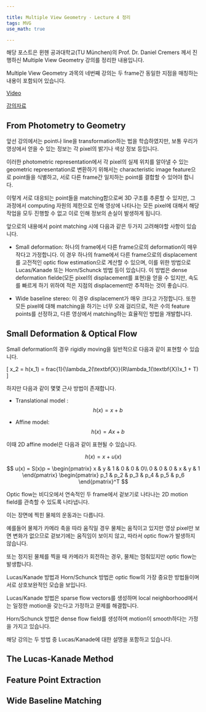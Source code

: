 ```yaml
---

title: Multiple View Geometry - Lecture 4 정리
tags: MVG
use_math: true

---
```



해당 포스트은 뮌헨 공과대학교(TU München)의 Prof. Dr. Daniel Cremers 께서 진행하신 Multiple View Geometry 강의를 정리한 내용입니다.

Multiple View Geometry 과목의 네번째 강의는 두 frame간 동일한 지점을 매칭하는 내용이 포함되어 있습니다.

[Video](https://www.youtube.com/watch?v=WCyKnuhM1CE)

[강의자료](https://drive.google.com/file/d/19vI3xbLeXcQuJz15UtwHp-YNsT5gZxEm/view?usp=sharing)


## From Photometry to Geometry

앞선 강의에서는 point나 line을 transformation하는 법을 학습하였지만, 보통 우리가 영상에서 얻을 수 있는 정보는 각 pixel의 밝기나 색상 정보 등입니다.

이러한 photometric representation에서 각 pixel의 실제 위치를 알아낼 수 있는 geometric representation로 변환하기 위해서는 characteristic image feature으로 point들을 식별하고, 서로 다른 frame간 일치하는 point를 결합할 수 있어야 합니다.

이렇게 서로 대응되는 point들을 matching함으로써 3D 구조를 추론할 수 있지만, 그 과정에서 computing 자원의 제한으로 인해 영상에 나타나는 모든 pixel에 대해서 해당 작업을 모두 진행할 수 없고 이로 인해 정보의 손실이 발생하게 됩니다.

앞으로의 내용에서 point matching 시에 다음과 같은 두가지 고려해야할 사항이 있습니다.

- Small deformation: 하나의 frame에서 다른 frame으로의 deformation이 매우 작다고 가정합니다. 이 경우 하나의 frame에서 다른 frame으로의 displacement를 고전적인 optic flow estimation으로 계산할 수 있으며, 이를 위한 방법으로 Lucas/Kanade 또는 Horn/Schunck 방법 등이 있습니다. 이 방법은 dense deformation fielde(모든 pixel의 displacement를 표현)을 얻을 수 있지만, 속도를 빠르게 하기 위하여 적은 지점의 displacement만 추적하는 것이 좋습니다.

- Wide baseline stereo: 이 경우 displacement가 매우 크다고 가정합니다. 또한 모든 pixel에 대해 matching을 하기는 너무 오래 걸리므로, 적은 수의 feature points를 선정하고, 다른 영상에서 matching하는 효율적인 방법을 개발합니다.


## Small Deformation & Optical Flow

Small deformation의 경우 rigidly moving을 일반적으로 다음과 같이 표현할 수 있습니다.

\[ x_2 = h(x_1) = frac{1}{\lambda_2(\textbf{X}}(R\lambda_1(\textbf{X})x_1 + T) \]

하지만 다음과 같이 몇몇 근사 방법이 존재합니다.

- Translational model : 
$$
h(x) = x + b
$$

- Affine model:
$$
h(x) = Ax + b
$$

이때 2D affine model은 다음과 같이 표현될 수 있습니다.

$$
h(x) = x + u(x)
$$

$$
u(x) = S(x)p = 
\begin{pmatrix}
x & y & 1 & 0 & 0 & 0\\ 
0 & 0 & 0 & x & y & 1
\end{pmatrix}
\begin{pmatrix}
p_1 & p_2 & p_3 & p_4 & p_5 & p_6
\end{pmatrix}^T
$$

Optic flow는 비디오에서 연속적인 두 frame에서 겉보기로 나타나는 2D motion field를 관측할 수 있도록 나타냅니다.

이는 장면에 찍힌 물체의 운동과는 다릅니다.

예를들어 물체가 카메라 축을 따라 움직일 경우 물체는 움직이고 있지만 영상 pixel만 보면 변화가 없으므로 겉보기에는 움직임이 보이지 않고, 따라서 optic flow가 발생하지 않습니다.

또는 정지된 물체를 찍을 때 카메라가 회전하는 경우, 물체는 멈춰있지만 optic flow는 발생합니다.

Lucas/Kanade 방법과 Horn/Schunck 방법은 optic flow의 가장 중요한 방법들이며 서로 상호보완적인 모습을 보입니다.

Lucas/Kanade 방법은 sparse flow vectors를 생성하며 local neighborhood에서는 일정한 motion을 갖는다고 가정하고 문제를 해결합니다.

Horn/Schunck 방법은 dense flow field를 생성하며 motion이 smooth하다는 가정을 가지고 있습니다.

해당 강의는 두 방법 중 Lucas/Kanade에 대한 설명을 포함하고 있습니다.


## The Lucas-Kanade Method




## Feature Point Extraction


## Wide Baseline Matching

